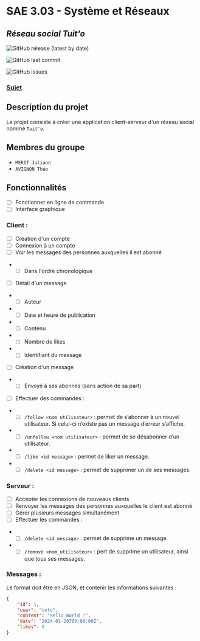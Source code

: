 
# SAE 3.03 - Système et Réseaux
## *Réseau social Tuit'o*
![GitHub release (latest by date)](https://img.shields.io/github/v/release/JuliannMerit/SAE_SysReseau?style=for-the-badge)

![GitHub last commit](https://img.shields.io/github/last-commit/JuliannMerit/SAE_SysReseau?style=for-the-badge)

![GitHub issues](https://img.shields.io/github/issues/JuliannMerit/SAE_SysReseau?style=for-the-badge)
### [Sujet](sujetSAE303.pdf)

## Description du projet
Le projet consiste à créer une application client-serveur d'un réseau social nommé `Tuit'o`.

## Membres du groupe
- `MERIT Juliann`
- `AVIGNON Théo` 

## Fonctionnalités
- [ ] Fonctionner en ligne de commande
- [ ] Interface graphique

### Client :
- [ ] Création d'un compte
- [ ] Connexion à un compte
- [ ] Voir les messages des personnes auxquelles il est abonné
- - [ ] Dans l'ordre chronologique
- [ ] Détail d'un message
- - [ ] Auteur
- - [ ] Date et heure de publication
- - [ ] Contenu
- - [ ] Nombre de likes
- - [ ] Identifiant du message
- [ ] Création d'un message
- - [ ] Envoyé à ses abonnés (sans action de sa part)
- [ ] Effectuer des commandes :
- - [ ] `/follow <nom utilisateur>` : permet de s’abonner à un nouvel utilisateur. Si celui-ci n’existe pas un message d’erreur s’affiche.
- - [ ] `/unfollow <nom utilisateur>` : permet de se désabonner d’un utilisateur.
- - [ ] `/like <id message>` : permet de liker un message.
- - [ ] `/delete <id message>` : permet de supprimer un de ses messages.

### Serveur :
- [ ] Accepter les connexions de nouveaux clients
- [ ] Renvoyer les messages des personnes auxquelles le client est abonné
- [ ] Gérer plusieurs messages simultanément
- [ ] Effectuer les commandes :
- - [ ] `/delete <id_message>` : permet de supprime un message.
- - [ ] `/remove <nom_utilisateur>` : pert de supprime un utilisateur, ainsi que tous ses messages.

### Messages :
Le format doit être en JSON, et contenir les informations suivantes :
```json
{
    "id": 1,
    "user": "toto",
    "content": "Hello World !",
    "date": "2024-01-20T09:00:00Z",
    "likes": 0
}
```

